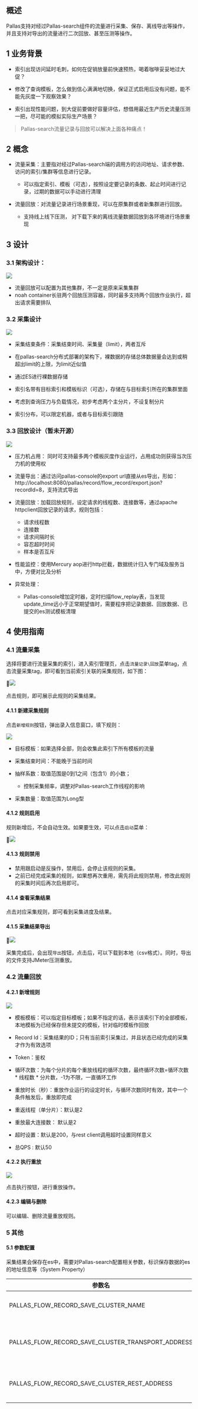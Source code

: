 ## 概述

Pallas支持对经过Pallas-search组件的流量进行采集、保存、离线导出等操作，并且支持对导出的流量进行二次回放、甚至压测等操作。

## 1 业务背景

  - 索引出现访问延时毛刺，如何在促销放量前快速预热，喝着咖啡妥妥地过大促？
  
  - 修改了查询模板，怎么做到信心满满地切换，保证正式启用后没有问题，能不能先灰度一下观察效果？
  
  - 索引出现性能问题，到大促前要做好容量评估，想借用最近生产历史流量压测一把，尽可能的模拟实际生产场景？

  > Pallas-search流量记录与回放可以解决上面各种痛点！

## 2 概念

  - 流量采集：主要指对经过Pallas-search端的调用方的访问地址、请求参数、访问的索引/集群等信息进行记录。
  
    - 可以指定索引、模板（可选），按照设定要记录的条数、起止时间进行记录，过期的数据可以手动进行清理
  
  - 流量回放：对流量记录进行场景重现，可以在原集群或者新集群进行回放。
  
    - 支持线上线下压测， 对下载下来的离线流量数据回放到各环境进行场景重现

## 3 设计

### 3.1 架构设计：

![](image/recodFlowReplay.png)

  - 流量回放可以配置为其他集群，不一定是原来采集集群
  - noah container长驻两个回放压测容器，同时最多支持两个回放作业执行，超出请求需要排队

### 3.2 采集设计

  ![](image/record.png)

  - 采集结束条件：采集结束时间、采集量（limit），两者互斥
  
  - 在pallas-search分布式部署的架构下，裸数据的存储总体数据量会达到或稍超出limit的上限，为limit近似值
  
  - 通过ES进行裸数据存储
  
  - 索引名带有目标索引和模板标识（可选），存储在与目标索引所在的集群里面
  
  - 考虑到查询压力与负载情况，初步考虑两个主分片，不设复制分片
  
  - 索引分布，可以限定机器，或者与目标索引跟随
  
### 3.3 回放设计（暂未开源）

  ![](image/recordReplay.png)
  
  - 压力机占用： 同时可支持最多两个模板灰度作业运行，占用成功则获得当次压力机的使用权
  
  - 流量导出：通过访问pallas-console的export url直接从es导出，形如：http://localhost:8080/pallas/record/flow_record/export.json?recordId=8，支持流式导出
  
  - 流量回放：加载回放规则，设定请求的线程数、连接数等，通过apache httpclient回放记录的请求，规则包括：
  
    - 请求线程数
    - 连接数
    - 请求间隔时长
    - 容忍超时时间
    - 样本是否互斥
    
  - 性能监控：使用Mercury aop进行http拦截，数据统计归入专门域及服务当中，方便对比及分析

  - 异常处理：
    - Pallas-console增加定时器，定时扫描flow_replay表，当发现update_time远小于正常期望值时，需要程序把记录数据、回放数据、已提交的es测试模板清理

## 4 使用指南

### 4.1 流量采集

选择将要进行流量采集的索引，进入索引管理页，点击`流量记录\回放`菜单tag，点击流量采集tag，即可看到当前索引关联的采集规则，如下图：

![](image/流量记录_概括.png)

点击规则，即可展示此规则的采集结果。


#### 4.1.1 新建采集规则

点击`新增规则`按钮，弹出录入信息窗口，填下规则：

![](image/新增规则.png)

  - 目标模板：如果选择全部，则会收集此索引下所有模板的流量
  
  - 采集结束时间：不能晚于当前时间
  
  - 抽样系数：取值范围是0到1之间（包含1）的小数；
  
    - 控制采集频率，调整对Pallas-search工作线程的影响
  
  - 采集数量：取值范围为Long型

#### 4.1.2 规则启用

规则新增后，不会自动生效。如果要生效，可以点击`启动`菜单：

![](image/规则启用.png)

#### 4.1.3 规则禁用

- 禁用跟启动是反操作，禁用后，会停止该规则的采集。
- 之前已经完成采集的规则，如果想再次重用，需先将此规则禁用，修改此规则的采集时间后再次启用即可。

#### 4.1.4 查看采集结果

点击对应采集规则，即可看到采集进度及结果。

#### 4.1.5 采集结果导出

![](image/采集结果.png)

采集完成后，会出现`导出`按钮，点击后，可以下载到本地（csv格式）。同时，导出的文件支持JMeter压测重放。

### 4.2 流量回放

#### 4.2.1 新增规则

![](image/recordRelayRule_open.png)

  - 模板模板：可以指定目标模板；如果不指定的话，表示该索引下的全部模板，本地模板为已经保存但未提交的模板，针对临时模板作回放
 
  - Record Id：采集结果的ID；只有当前索引采集过，并且状态已经完成的采集才作为有效选项
 
  - Token：鉴权
 
  - 循环次数：为每个分片的每个重放线程的循环次数，最终循环次数=循环次数 * 线程数 * 分片数，-1为不限，一直循环工作
 
  - 重放时长（秒）：重放作业运行的设定时长，与循环次数同时有效，其中一个条件触发后，重放即完成
 
  - 重返线程（单分片）：默认是2
 
  - 重放最大连接数： 默认是2
  
  - 超时设置：默认是200，与rest client调用超时设置同样意义 

  - 总QPS : 默认50
  
#### 4.2.2 执行重放 

![](image/recordReplayStart.png)
  
点击执行按钮，进行重放操作。
 
#### 4.2.3 编辑与删除
 
可以编辑、删除流量重放规则。
 
### 5 其他 
#### 5.1 参数配置

采集结果会保存在es中，需要对Pallas-search配置相关参数，标识保存数据的es的地址信息等（System Property）

参数名|参数说明|示例
-|-|-
PALLAS_FLOW_RECORD_SAVE_CLUSTER_NAME|保存流量记录的ES的集群名|pallas-es.api.vip.com
PALLAS_FLOW_RECORD_SAVE_CLUSTER_TRANSPORT_ADDRESS|保存流量记录的ES的transport地址|pallas-es.api.vip.com:9300
PALLAS_FLOW_RECORD_SAVE_CLUSTER_REST_ADDRESS|保存流量记录的ES的http地址|pallas-es.api.vip.com::9200

